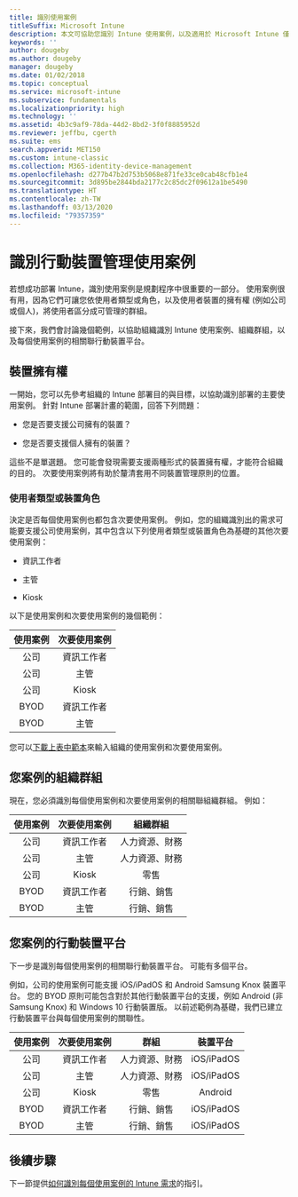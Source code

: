 ```yaml
---
title: 識別使用案例
titleSuffix: Microsoft Intune
description: 本文可協助您識別 Intune 使用案例，以及適用於 Microsoft Intune 僅限雲端實作的次要使用案例。
keywords: ''
author: dougeby
ms.author: dougeby
manager: dougeby
ms.date: 01/02/2018
ms.topic: conceptual
ms.service: microsoft-intune
ms.subservice: fundamentals
ms.localizationpriority: high
ms.technology: ''
ms.assetid: 4b3c9af9-78da-44d2-8bd2-3f0f8885952d
ms.reviewer: jeffbu, cgerth
ms.suite: ems
search.appverid: MET150
ms.custom: intune-classic
ms.collection: M365-identity-device-management
ms.openlocfilehash: d277b47b2d753b5068e871fe33ce0cab48cfb1e4
ms.sourcegitcommit: 3d895be2844bda2177c2c85dc2f09612a1be5490
ms.translationtype: HT
ms.contentlocale: zh-TW
ms.lasthandoff: 03/13/2020
ms.locfileid: "79357359"
---
```

# <a name="identify-mobile-device-management-use-case-scenarios"></a>識別行動裝置管理使用案例

若想成功部署 Intune，識別使用案例是規劃程序中很重要的一部分。 使用案例很有用，因為它們可讓您依使用者類型或角色，以及使用者裝置的擁有權 (例如公司或個人)，將使用者區分成可管理的群組。

接下來，我們會討論幾個範例，以協助組織識別 Intune 使用案例、組織群組，以及每個使用案例的相關聯行動裝置平台。

## <a name="device-ownership"></a>裝置擁有權
一開始，您可以先參考組織的 Intune 部署目的與目標，以協助識別部署的主要使用案例。 針對 Intune 部署計畫的範圍，回答下列問題：

- 您是否要支援公司擁有的裝置？

- 您是否要支援個人擁有的裝置？

這些不是單選題。 您可能會發現需要支援兩種形式的裝置擁有權，才能符合組織的目的。 次要使用案例將有助於釐清套用不同裝置管理原則的位置。

### <a name="user-type-or-device-role"></a>使用者類型或裝置角色

決定是否每個使用案例也都包含次要使用案例。 例如，您的組織識別出的需求可能要支援公司使用案例，其中包含以下列使用者類型或裝置角色為基礎的其他次要使用案例：

- 資訊工作者

- 主管

- Kiosk

以下是使用案例和次要使用案例的幾個範例：

| **使用案例** | **次要使用案例** |
|:---:|:---:|
| 公司 | 資訊工作者 |              
| 公司 | 主管 |           
| 公司 | Kiosk |
| BYOD | 資訊工作者 |           
| BYOD | 主管 |

您可以[下載上表中範本](https://gallery.technet.microsoft.com/Intune-deployment-planning-fae156c2?redir=0)來輸入組織的使用案例和次要使用案例。

## <a name="organizational-groups-for-your-scenarios"></a>您案例的組織群組

現在，您必須識別每個使用案例和次要使用案例的相關聯組織群組。 例如：

| **使用案例** | **次要使用案例** | **組織群組** |
|:---:|:---:|:---:|
| 公司 | 資訊工作者 | 人力資源、財務 |               
| 公司 | 主管 | 人力資源、財務 |            
| 公司 | Kiosk | 零售 |
| BYOD | 資訊工作者 | 行銷、銷售 |            
| BYOD | 主管 | 行銷、銷售 |


## <a name="mobile-device-platforms-for-your-scenarios"></a>您案例的行動裝置平台

下一步是識別每個使用案例的相關聯行動裝置平台。 可能有多個平台。

例如，公司的使用案例可能支援 iOS/iPadOS 和 Android Samsung Knox 裝置平台。 您的 BYOD 原則可能包含對於其他行動裝置平台的支援，例如 Android (非 Samsung Knox) 和 Windows 10 行動裝置版。 以前述範例為基礎，我們已建立行動裝置平台與每個使用案例的關聯性。

| **使用案例** | **次要使用案例** | **群組** | **裝置平台** |   
|:---:|:---:|:---:|:---:|
| 公司 | 資訊工作者 | 人力資源、財務 | iOS/iPadOS |                                                           
| 公司 | 主管 | 人力資源、財務 | iOS/iPadOS |                                                           
| 公司 | Kiosk | 零售 | Android |
| BYOD | 資訊工作者 | 行銷、銷售 | iOS/iPadOS |                                                           
| BYOD | 主管 | 行銷、銷售 | iOS/iPadOS |

## <a name="next-steps"></a>後續步驟

下一節提供[如何識別每個使用案例的 Intune 需求](planning-guide-requirements.md)的指引。
